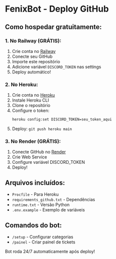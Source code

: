 # FenixBot - Deploy GitHub

## Como hospedar gratuitamente:

### 1. No Railway (GRÁTIS):
1. Crie conta no [Railway](https://railway.app)
2. Conecte seu GitHub
3. Importe este repositório
4. Adicione variável `DISCORD_TOKEN` nas settings
5. Deploy automático!

### 2. No Heroku:
1. Crie conta no [Heroku](https://heroku.com)
2. Instale Heroku CLI
3. Clone o repositório
4. Configure o token:
   ```bash
   heroku config:set DISCORD_TOKEN=seu_token_aqui
   ```
5. Deploy: `git push heroku main`

### 3. No Render (GRÁTIS):
1. Conecte GitHub no [Render](https://render.com)
2. Crie Web Service
3. Configure variável DISCORD_TOKEN
4. Deploy!

## Arquivos incluídos:
- `Procfile` - Para Heroku
- `requirements_github.txt` - Dependências
- `runtime.txt` - Versão Python
- `.env.example` - Exemplo de variáveis

## Comandos do bot:
- `/setup` - Configurar categorias
- `/painel` - Criar painel de tickets

Bot roda 24/7 automaticamente após deploy!